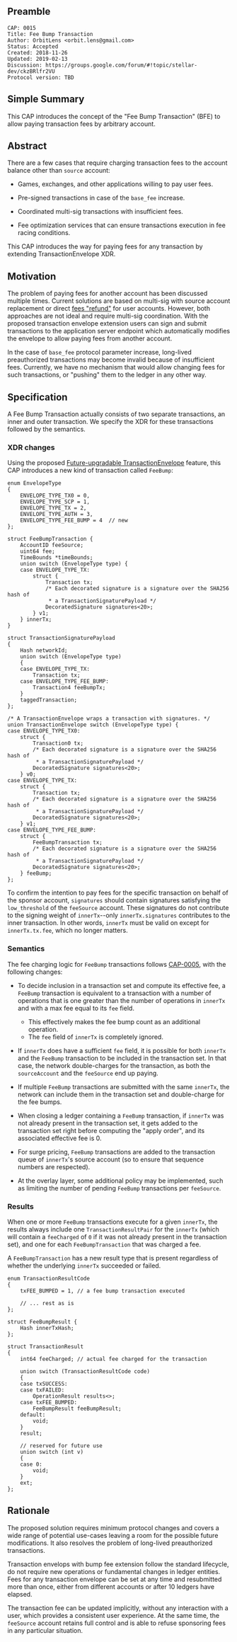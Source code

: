 ## Preamble

```
CAP: 0015
Title: Fee Bump Transaction
Author: OrbitLens <orbit.lens@gmail.com>
Status: Accepted
Created: 2018-11-26
Updated: 2019-02-13
Discussion: https://groups.google.com/forum/#!topic/stellar-dev/ckzBRlfr2VU
Protocol version: TBD
```

## Simple Summary

This CAP introduces the concept of the "Fee Bump Transaction" (BFE) to
allow paying transaction fees by arbitrary account.

## Abstract

There are a few cases that require charging transaction fees to the
account balance other than `source` account:

- Games, exchanges, and other applications willing to pay user fees.

- Pre-signed transactions in case of the `base_fee` increase.

- Coordinated multi-sig transactions with insufficient fees.

- Fee optimization services that can ensure transactions execution in
  fee racing conditions.

This CAP introduces the way for paying fees for any transaction by
extending TransactionEnvelope XDR.

## Motivation

The problem of paying fees for another account has been discussed
multiple times. Current solutions are based on multi-sig with source
account replacement or direct [fees "refund"](
https://www.lumenauts.com/blog/better-stellar-fee-channels) for user
accounts.  However, both approaches are not ideal and require
multi-sig coordination.  With the proposed transaction envelope
extension users can sign and submit transactions to the application
server endpoint which automatically modifies the envelope to allow
paying fees from another account.

In the case of `base_fee` protocol parameter increase, long-lived
preauthorized transactions may become invalid because of insufficient
fees. Currently, we have no mechanism that would allow changing fees
for such transactions, or "pushing" them to the ledger in any other
way.


## Specification

A Fee Bump Transaction actually consists of two separate transactions,
an inner and outer transaction.  We specify the XDR for these
transactions followed by the semantics.

### XDR changes

Using the proposed [Future-upgradable
TransactionEnvelope](cap-0019.md) feature, this CAP introduces a new
kind of transaction called `FeeBump`:

~~~~ {.c}
enum EnvelopeType
{
    ENVELOPE_TYPE_TX0 = 0,
    ENVELOPE_TYPE_SCP = 1,
    ENVELOPE_TYPE_TX = 2,
    ENVELOPE_TYPE_AUTH = 3,
    ENVELOPE_TYPE_FEE_BUMP = 4  // new
};

struct FeeBumpTransaction {
    AccountID feeSource;
    uint64 fee;
    TimeBounds *timeBounds;
    union switch (EnvelopeType type) {
    case ENVELOPE_TYPE_TX:
        struct {
            Transaction tx;
            /* Each decorated signature is a signature over the SHA256 hash of
             * a TransactionSignaturePayload */
            DecoratedSignature signatures<20>;
        } v1;
    } innerTx;
}

struct TransactionSignaturePayload
{
    Hash networkId;
    union switch (EnvelopeType type)
    {
    case ENVELOPE_TYPE_TX:
        Transaction tx;
    case ENVELOPE_TYPE_FEE_BUMP:
        Transaction4 feeBumpTx;
    }
    taggedTransaction;
};

/* A TransactionEnvelope wraps a transaction with signatures. */
union TransactionEnvelope switch (EnvelopeType type) {
case ENVELOPE_TYPE_TX0:
    struct {
        Transaction0 tx;
        /* Each decorated signature is a signature over the SHA256 hash of
         * a TransactionSignaturePayload */
        DecoratedSignature signatures<20>;
    } v0;
case ENVELOPE_TYPE_TX:
    struct {
        Transaction tx;
        /* Each decorated signature is a signature over the SHA256 hash of
         * a TransactionSignaturePayload */
        DecoratedSignature signatures<20>;
    } v1;
case ENVELOPE_TYPE_FEE_BUMP:
    struct {
        FeeBumpTransaction tx;
        /* Each decorated signature is a signature over the SHA256 hash of
         * a TransactionSignaturePayload */
        DecoratedSignature signatures<20>;
    } feeBump;
};
~~~~

To confirm the intention to pay fees for the specific transaction on
behalf of the sponsor account, `signatures` should contain signatures
satisfying the `low_threshold` of the `feeSource` account.  These
signatures do not contribute to the signing weight of `innerTx`--only
`innerTx.signatures` contributes to the inner transaction.  In other
words, `innerTx` must be valid on except for `innerTx.tx.fee`, which
no longer matters.

### Semantics

The fee charging logic for `FeeBump` transactions follows
[CAP-0005](cap-0005.md), with the following changes:

* To decide inclusion in a transaction set and compute its effective fee, a
  `FeeBump` transaction is equivalent to a transaction with a number of
  operations that is one greater than the number of operations
  in `innerTx` and with a max fee equal to its `fee` field.
    * This effectively makes the fee bump count as an additional operation.
    * The `fee` field of `innerTx` is completely ignored.

* If `innerTx` does have a sufficient `fee` field, it is possible for
  both `innerTx` and the `FeeBump` transaction to be included in the
  transaction set. In that case, the network double-charges for the
  transaction, as both the `sourceAccount` and the `feeSource` end up
  paying.

* If multiple `FeeBump` transactions are submitted with the same `innerTx`,
  the network can include them in the transaction set and double-charge for
  the fee bumps.

* When closing a ledger containing a `FeeBump` transaction, if `innerTx` was not already present in the transaction set, it gets added to the transaction set right before computing the "apply order", and its associated
  effective fee is 0.

* For surge pricing, `FeeBump` transactions are added to the transaction queue
  of `innerTx`'s source account (so to ensure that sequence numbers are respected).

* At the overlay layer, some additional policy may be implemented, such as
  limiting the number of pending `FeeBump` transactions per `feeSource`.

### Results

When one or more `FeeBump` transactions execute for a given `innerTx`,
the results always include one `TransactionResultPair` for the
`innerTx` (which will contain a `feeCharged` of `0` if it was not already present in the transaction set), and one for each `FeeBumpTransaction` that was charged a fee.

A `FeeBumpTransaction` has a new result type that is present regardless of whether the
underlying `innerTx` succeeded or failed.

~~~~ {.c}
enum TransactionResultCode
{
    txFEE_BUMPED = 1, // a fee bump transaction executed

    // ... rest as is
};

struct FeeBumpResult {
    Hash innerTxHash;
};

struct TransactionResult
{
    int64 feeCharged; // actual fee charged for the transaction

    union switch (TransactionResultCode code)
    {
    case txSUCCESS:
    case txFAILED:
        OperationResult results<>;
    case txFEE_BUMPED:
        FeeBumpResult feeBumpResult;
    default:
        void;
    }
    result;

    // reserved for future use
    union switch (int v)
    {
    case 0:
        void;
    }
    ext;
};
~~~~

## Rationale

The proposed solution requires minimum protocol changes and covers a
wide range of potential use-cases leaving a room for the possible
future modifications. It also resolves the problem of long-lived
preauthorized transactions.

Transaction envelops with bump fee extension follow the standard
lifecycle, do not require new operations or fundamental changes in
ledger entities.  Fees for any transaction envelope can be set at any
time and resubmitted more than once, either from different accounts or
after 10 ledgers have elapsed.

The transaction fee can be updated implicitly, without any interaction
with a user, which provides a consistent user experience. At the same
time, the `feeSource` account retains full control and is able to
refuse sponsoring fees in any particular situation.
